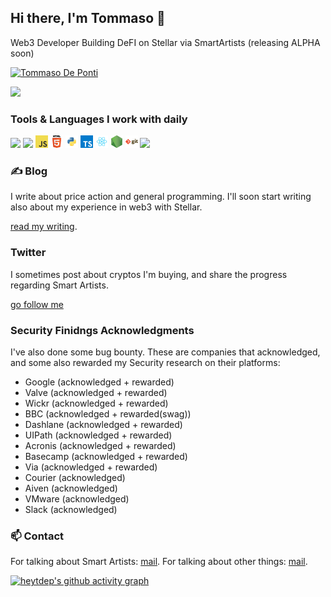 ## Hi there, I'm Tommaso 👋

Web3 Developer Building DeFI on Stellar via SmartArtists (releasing ALPHA soon)

<a href="#heytdep-title">
  <img src="https://github-readme-stats.vercel.app/api?username=heytdep&show_icons=true&theme=react&count_private=true&include_all_commits=true" alt="Tommaso De Ponti" />
</a>

![](https://visitor-badge.glitch.me/badge?page_id=heytdep.heytdep)

### Tools & Languages I work with daily

<code><img width="20" src="https://logowik.com/content/uploads/images/t_stellar-xlm9125.jpg"></code>
<code><img width="20" src="https://user-images.githubusercontent.com/70587974/147472766-efb32446-a12e-4250-a71e-629ec3985aa5.png"></code>
<code><img height="20" src="https://raw.githubusercontent.com/github/explore/80688e429a7d4ef2fca1e82350fe8e3517d3494d/topics/javascript/javascript.png"></code>
<code><img height="20" src="https://raw.githubusercontent.com/github/explore/80688e429a7d4ef2fca1e82350fe8e3517d3494d/topics/html/html.png"></code>
<code><img height="20" src="https://raw.githubusercontent.com/github/explore/80688e429a7d4ef2fca1e82350fe8e3517d3494d/topics/python/python.png"></code>
<code><img height="20" src="https://raw.githubusercontent.com/github/explore/80688e429a7d4ef2fca1e82350fe8e3517d3494d/topics/typescript/typescript.png"></code>
<code><img height="20" src="https://raw.githubusercontent.com/github/explore/80688e429a7d4ef2fca1e82350fe8e3517d3494d/topics/react/react.png"></code>
<code><img height="20" src="https://raw.githubusercontent.com/github/explore/80688e429a7d4ef2fca1e82350fe8e3517d3494d/topics/nodejs/nodejs.png"></code>
<code><img height="20" src="https://raw.githubusercontent.com/github/explore/80688e429a7d4ef2fca1e82350fe8e3517d3494d/topics/git/git.png"></code>
<code><img width="20" src="https://www.cloudflare.com/resources/images/slt3lc6tev37/CHOl0sUhrumCxOXfRotGt/9bf83d4ca877bb8f0f917c8d379a84ce/cloudflare-icon-color_3x.png"></code>



### ✍️  Blog

I write about price action and general programming. I'll soon start writing also about my experience in web3 with Stellar.

[read my writing](https://tdep.medium.com).


### Twitter

I sometimes post about cryptos I'm buying, and share the progress regarding Smart Artists.

[go follow me](https://twitter.com/heytdep)

### Security Finidngs Acknowledgments

I've also done some bug bounty. These are companies that acknowledged, and some also rewarded my Security research on their platforms:

- Google (acknowledged + rewarded)
- Valve (acknowledged + rewarded)
- Wickr (acknowledged + rewarded)
- BBC (acknowledged + rewarded(swag))
- Dashlane (acknowledged + rewarded)
- UIPath (acknowledged + rewarded)
- Acronis (acknowledged + rewarded)
- Basecamp (acknowledged + rewarded)
- Via (acknowledged + rewarded)
- Courier (acknowledged)
- Aiven (acknowledged)
- VMware (acknowledged)
- Slack (acknowledged)

### 📫 Contact

For talking about Smart Artists: [mail](mailto:tommy@smartartists.art).
For talking about other things: [mail](mailto:tommasodeponti@zohomail.eu).


[![heytdep's github activity graph](https://activity-graph.herokuapp.com/graph?username=heytdep&theme=react-dark)](https://github.com/heytdep)
